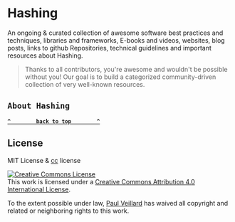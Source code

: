 # Hashing

An ongoing & curated collection of awesome software best practices and techniques, libraries and frameworks, E-books and videos, websites, blog posts, links to github Repositories, technical guidelines and important resources about Hashing.
> Thanks to all contributors, you're awesome and wouldn't be possible without you! Our goal is to build a categorized community-driven collection of very well-known resources.

## `About Hashing`

**[`^        back to top        ^`](#)**

## License
MIT License & [cc](https://creativecommons.org/licenses/by/4.0/) license

<a rel="license" href="http://creativecommons.org/licenses/by/4.0/"><img alt="Creative Commons License" style="border-width:0" src="https://i.creativecommons.org/l/by/4.0/88x31.png" /></a><br />This work is licensed under a <a rel="license" href="http://creativecommons.org/licenses/by/4.0/">Creative Commons Attribution 4.0 International License</a>.

To the extent possible under law, [Paul Veillard](https://github.com/paulveillard/) has waived all copyright and related or neighboring rights to this work.

